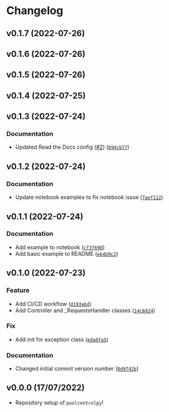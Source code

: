 # Changelog

<!--next-version-placeholder-->

## v0.1.7 (2022-07-26)


## v0.1.6 (2022-07-26)


## v0.1.5 (2022-07-26)


## v0.1.4 (2022-07-25)


## v0.1.3 (2022-07-24)
### Documentation
* Updated Read the Docs config ([#2](https://github.com/geeto1969/poolcontrolpy/issues/2)) ([`694cb77`](https://github.com/geeto1969/poolcontrolpy/commit/694cb77a0080369ede8a2528c981a3aa0cd2cf80))

## v0.1.2 (2022-07-24)
### Documentation
* Update notebook examples to fix notebook issue ([`7aef112`](https://github.com/geeto1969/poolcontrolpy/commit/7aef112e52362454413579d380a0de02d6555aca))

## v0.1.1 (2022-07-24)
### Documentation
* Add example to notebook ([`cf3f698`](https://github.com/geeto1969/poolcontrolpy/commit/cf3f698a5434c620dc8e641216f50b5c8cff95e0))
* Add basic example to README ([`eb4b9c2`](https://github.com/geeto1969/poolcontrolpy/commit/eb4b9c2137da46d2735146e0d7750f91b6c713fe))

## v0.1.0 (2022-07-23)
### Feature
* Add CI/CD workflow ([`d193abd`](https://github.com/geeto1969/poolcontrolpy/commit/d193abda97a78b45b2f02178778c76637c6e6f41))
* Add Controller and _RequestsHandler classes ([`14c6824`](https://github.com/geeto1969/poolcontrolpy/commit/14c682444d63f13d812bad11e85a14e3aa573e24))

### Fix
* Add init for exception class ([`eda0fa5`](https://github.com/geeto1969/poolcontrolpy/commit/eda0fa5a026f7d0167fba58b8faf1f52b847a86d))

### Documentation
* Changed initial commit version number ([`0d9742b`](https://github.com/geeto1969/poolcontrolpy/commit/0d9742b3cf5b517bf76e909b51694687792629f2))

## v0.0.0 (17/07/2022)

- Repository setup of `poolcontrolpy`!